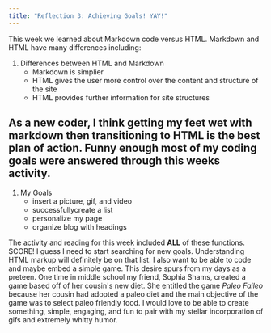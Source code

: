 ```yaml
---
title: "Reflection 3: Achieving Goals! YAY!"
---
```

This week we learned about Markdown code versus HTML. Markdown and HTML have many differences including: 
1. Differences between HTML and Markdown
	* Markdown is simplier
	* HTML gives the user more control over the content and structure of the site 
	* HTML provides further information for site structures

As a new coder, I think getting my feet wet with markdown then transitioning to HTML is the best plan of action. Funny enough most of my coding goals were answered through this weeks activity. 
---
1. My Goals
	* insert a picture, gif, and video 
	* successfullycreate a list 
	* personalize my page 
	* organize blog with headings 

The activity and reading for this week included **ALL** of these functions. SCORE! I guess I need to start searching for new goals. Understanding HTML markup will definitely be on that list. I also want to be able to code and maybe embed a simple game. This desire spurs from my days as a preteen. One time in middle school my friend, Sophia Shams, created a game based off of her cousin's new diet. She entitled the game *Paleo Faileo* because her cousin had adopted a paleo diet and the main objective of the game was to select paleo friendly food. I would love to be able to create something, simple, engaging, and fun to pair with my stellar incorporation of gifs and extremely whitty humor. 
